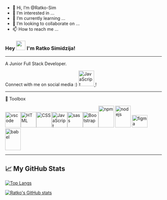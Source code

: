 - 👋 Hi, I’m @Ratko-Sim
- 👀 I’m interested in ...
- 🌱 I’m currently learning ...
- 💞️ I’m looking to collaborate on ...
- 📫 How to reach me ...

### Hey <img src="https://raw.githubusercontent.com/MartinHeinz/MartinHeinz/master/wave.gif" width="30px"> I'm Ratko Simidzija!

---

A Junior Full Stack Developer.

Connect with me on social media :)
[<img src="https://cdn.jsdelivr.net/gh/devicons/devicon/icons/linkedin/linkedin-original.svg" alt="JavaScript" width="50" height="50"/>
](https://linkedin.com/in/ratkosimidzija)!

---

🧰 Toolbox


<img src="https://cdn.jsdelivr.net/gh/devicons/devicon/icons/vscode/vscode-original.svg" alt="vscode" width="50" height="50"/><img src="https://cdn.jsdelivr.net/gh/devicons/devicon/icons/html5/html5-original.svg" alt="HTML" width="50" height="50"/><img src="https://cdn.jsdelivr.net/gh/devicons/devicon/icons/css3/css3-original.svg" alt="CSS" width="50" height="50"/><img src="https://cdn.jsdelivr.net/gh/devicons/devicon/icons/javascript/javascript-original.svg" alt="JavaScript" width="50" height="50"/><img src="https://cdn.jsdelivr.net/gh/devicons/devicon/icons/sass/sass-original.svg" alt="sass" width="50" height="50"/><img src="https://cdn.jsdelivr.net/gh/devicons/devicon/icons/bootstrap/bootstrap-plain.svg" alt="Bootstrap" width="50" height="50"/><img src="https://cdn.jsdelivr.net/gh/devicons/devicon/icons/npm/npm-original-wordmark.svg" alt="npm" width="50" height="70"/>
<img src="https://cdn.jsdelivr.net/gh/devicons/devicon/icons/nodejs/nodejs-plain-wordmark.svg" alt="nodejs" width="50" height="70"/>
<img src="https://cdn.jsdelivr.net/gh/devicons/devicon/icons/figma/figma-original.svg" alt="figma" width="50" height="40"/>
<img src="https://cdn.jsdelivr.net/gh/devicons/devicon/icons/babel/babel-original.svg" alt="babel" width="50" height="70"/>



---

## &#x1f4c8; My GitHub Stats

[![Top Langs](https://github-readme-stats.vercel.app/api/top-langs/?username=mattupham&hide=shell&theme=radical)](https://github.com/ratko-sim)

[![Ratko's GitHub stats](https://github-readme-stats.vercel.app/api?username=mattupham&theme=radical)](https://github.com/ratko-sim)
